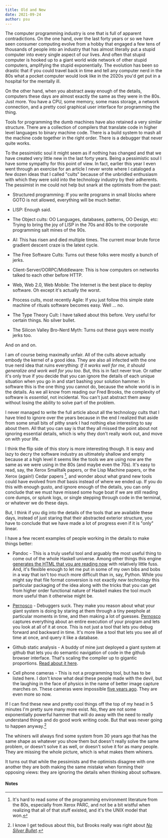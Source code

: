 ```yaml
---
title: Old and New
date: 2021-09-24
author: psu
---
```


The computer programming industry is one that is full of apparent contradictions. On
the one hand, over the last forty years or so we have seen consumer computing evolve from
a hobby that engaged a few tens of thousands of people into an industry that has almost
literally put a stupid computer into every single aspect of our lives. And often that
stupid computer is hooked up to a giant world wide network of other stupid computers,
amplifying the stupid exponentially. The evolution has been so drastic that if you could
travel back in time and tell any computer nerd in the 80s what a pocket computer would
look like in the 2020s you'd get put in a hospital for the mentally ill.

On the other hand, when you abstract away enough of the details, computers these days are
almost exactly the same as they were in the 80s. Just more. You have a CPU, some memory,
some mass storage, a network connection, and a pretty cool graphical user interface for
programming the thing.

Tools for programming the dumb machines have also retained a very similar structure. There
are a collection of compilers that translate code in higher level languages to binary
machine code. There is a build system to mash all the machine code together in the right
order. There is a debugger that never quite works.

To the pessimistic soul it might seem as if nothing has changed and that we have created
very little new in the last forty years. Being a pessimistic soul I have some sympathy for
this point of view. In fact, earlier this year I even went through an exercise for an
article I never wrote where I cataloged a few dozen ideas that I called "cults" because of
the unbridled enthusiasm with which they were sold into the technology industry by their
adherents. The pessimist in me could not help but snark at the optimists from the past:

* Structured programming: If you write programs in small blocks where GOTO is not allowed,
  everything will be much better.

* LISP: Enough said.

* The Object cults: OO Languages, databases, patterns, OO Design, etc: Trying to bring the
  joy of LISP in the 70s and 80s to the corporate programming salt mines of the 90s.

* AI: This has risen and died multiple times. The current moar brute force gradient
  descent craze is the latest cycle.

* The Free Software Cults: Turns out these folks were mostly a bunch of jerks.

* Client-Server/OORPC/Middleware: This is how computers on networks talked to each
  other before HTTP.

* Web, Web 2.0, Web Mobile: The Internet is the best place to deploy software. Oh except
  it's actually the worst.

* Process cults, most recently Agile: If you just follow this simple state machine of rituals
  software becomes easy. Well ... no.

* The Type Theory Cult: I have talked about this before. Very useful for certain things.
  No silver bullet.

* The Silicon Valley Bro-Nerd Myth: Turns out these guys were mostly jerks too.

And on and on.

I am of course being maximally unfair. All of the cults above actually embody the kernel
of a good idea. They are also all infected with the one true nerd idea that ruins
everything: _If it works well for me, it should generalize and work well for you too_.
But, this is in fact never true. Or rather it's only true if you decide that you can
ignore the details of each unique situation when you go in and start bashing your solution
hammer. In software this is the one thing you cannot do, because the whole world is in the
details. As we all know from reading our Fred Brooks, the complexity of software is
_essential_, not incidental. You can't just abstract them away without losing the ability
to solve part of the problem.

I never managed to write the full article about all the technology cults that I have tried
to ignore over the years because in the end I realized that aside from some small bits of
pithy snark I had nothing else interesting to say about them. All that you can say is that
they all missed the point about not ignoring essential details, which is why they don't
really work out, and move on with your life.

I think the flip side of this story is more interesting though. It is easy and
lazy to decry the software industry as ultimately shallow and empty because at a high
level it seems like the tools we are using now are the same as we were using in the 80s
(and maybe even the 70s). It's easy to read, say, the Xerox Smalltalk papers, or the Lisp
Machine papers, or the Xerox (again!) Cedar papers [^1], and wonder about what grand new
tools could have evolved from _that_ basis instead of where we ended up. If you do this
with enough gusto, and ignore enough of the details, you can only conclude that we must
have missed some huge boat if we are still reading core dumps, or splunk logs, or single
stepping through code in the terminal, or whatever we do these days.

But, I think if you dig into the details of the tools that are available these days,
instead of just staring that their abstracted exterior structure, you have to conclude
that we have made a lot of progress even if it is "only" linear.

I have a few recent examples of people working in the details to make things better:

* Pandoc - This is a truly useful tool and arguably the most useful thing to come out of
  the whole Haskell universe. Among other things this engine [generates the HTML that you
  are reading now](http://mutable-states.com/a-new-face.html) with relatively little fuss.
  And, it's flexible enough to let me put in some of my own bibs and bobs in a way that
  isn't too much more difficult than in, say, Python. While you might say that file format
  conversion is not exactly _new technology_ this particular packaging of the idea along
  with the tricks that you can get from higher order functional nature of Haskell makes
  the tool much more useful than it otherwise might be.

* [Pernosco](https://pernos.co/about/overview) - Debuggers suck. They make you reason
  about what your giant system is doing by staring at them through a tiny peephole at
  particular moments in time, and then making a lot of guesses.
  [Pernosco](https://pernos.co/about/overview) captures everything about an entire
  execution of your program and lets you look at all of it at once. This is not just a
  tool that lets you debug forward and backward in time. It's more like a tool that lets
  you see all of time at once, and query it like a database.

* Github static analysis - A buddy of mine just deployed a giant system at github that
  lets you do semantic navigation of code in the github browser interface. That's scaling
  the compiler up to gigantic proportions. [Read about it
  here](https://queue.acm.org/detail.cfm?id=3487022).

* Cell phone cameras - This is not a programming tool, but has to be listed here. I don't
  know what deal these people made with the devil, but the laughing in the face of physics
  in the name of better image capture marches on. These cameras were impossible [five
  years ago](http://mutable-states.com/five-things-that-are-still-good-in-2016.html). They
  are even more so now.
  
If I can find these new and pretty cool things off the top of my head in 5 minutes I'm
pretty sure many more exist. No, they are not some exponentially powerful hammer that will
do away with the need to really understand things and do good work writing code. But that
was never going to happen anyway.[^2]

The whiners will always find some system from 30 years ago that has the same shape as
whatever you show them but doesn't really solve the same problem, or doesn't solve it as
well, or doesn't solve it for as many people. They are missing the whole picture, which is
what makes them whiners.

It turns out that while the pessimists and the optimists disagree with one another they
are both making the same mistake when forming their opposing views: they are ignoring the
details when thinking about software.

#### Notes

[^1]: It's hard to read some of the programming environment literature from the 80s,
especially from Xerox PARC, and not be a bit wistful when realizing that all of that stuff
existed, and it's the UNIX model that won.

[^2]: I know I get tedious about this, but Brooks really was right about [_No Silver
Bullet_](http://worrydream.com/refs/Brooks-NoSilverBullet.pdf).